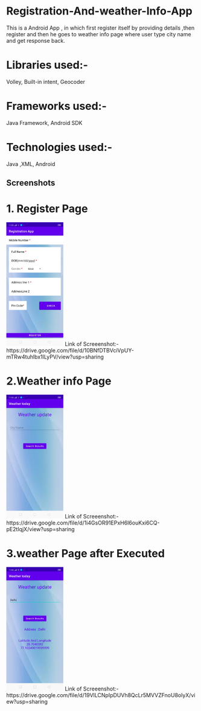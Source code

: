 # Registration-And-weather-Info-App
 This is a Android App , in which first register itself by providing details ,then register and then he goes to weather info page where user type city name and get response back.

# Libraries used:-
  Volley, Built-in intent, Geocoder

# Frameworks used:-
  Java Framework, Android SDK

# Technologies used:-
  Java ,XML, Android

Screenshots
-----------

#  1. Register Page 
<img  width="30%" src="screenshots/1.jpeg" />
Link of Screeenshot:-https://drive.google.com/file/d/10BNfDTBVciVpUY-mTRw4tuhlbx1ILyPV/view?usp=sharing


#  2.Weather info Page
<img width="30%"  src="screenshots/2.jpeg" />
Link of Screeenshot:-https://drive.google.com/file/d/1i4GsOR91EPxH6I6ouKxi6CQ-pE2tIqjX/view?usp=sharing


#  3.weather Page after Executed
<img width="30%" src="screenshots/3.jpeg" />
Link of Screeenshot:-https://drive.google.com/file/d/19VlLCNpIpDUVh8QcLr5MVVZFnoU8olyX/view?usp=sharing




